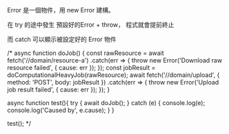 Error 是一個物件，用 new Error 建構。

在 try 的途中發生 預設好的Error + throw， 程式就會提前終止

而 catch 可以顯示被設定好的 Error 物件


/*
async function doJob() {
    const rawResource = await fetch('//domain/resource-a')
      .catch(err => {
        throw new Error('Download raw resource failed', { cause: err });
      });
    const jobResult = doComputationalHeavyJob(rawResource);
    await fetch('//domain/upload', { method: 'POST', body: jobResult })
      .catch(err => {
        throw new Error('Upload job result failed', { cause: err });
      });
  }

async function test(){
  try {
    await doJob();
  } catch (e) {
    console.log(e);
    console.log('Caused by', e.cause);
  }
}

test();
*/